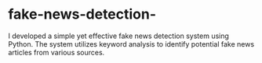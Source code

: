 # fake-news-detection-
I developed a simple yet effective fake news detection system using Python. The system utilizes keyword analysis to identify potential fake news articles from various sources.

